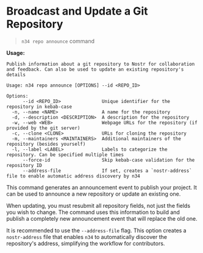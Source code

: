 # Broadcast and Update a Git Repository

> `n34 repo announce` command

**Usage:**
```
Publish information about a git repository to Nostr for collaboration and feedback. Can also be used to update an existing repository's details

Usage: n34 repo announce [OPTIONS] --id <REPO_ID>

Options:
      --id <REPO_ID>               Unique identifier for the repository in kebab-case
  -n, --name <NAME>                A name for the repository
  -d, --description <DESCRIPTION>  A description for the repository
  -w, --web <WEB>                  Webpage URLs for the repository (if provided by the git server)
  -c, --clone <CLONE>              URLs for cloning the repository
  -m, --maintainers <MAINTAINERS>  Additional maintainers of the repository (besides yourself)
  -l, --label <LABEL>              Labels to categorize the repository. Can be specified multiple times
      --force-id                   Skip kebab-case validation for the repository ID
      --address-file               If set, creates a `nostr-address` file to enable automatic address discovery by n34
```

This command generates an announcement event to publish your project. It can be
used to announce a new repository or update an existing one.

When updating, you must resubmit all repository fields, not just the fields
you wish to change. The command uses this information to build and publish a
completely new announcement event that will replace the old one.

It is recommended to use the `--address-file` flag. This option creates
a `nostr-address` file that enables `n34` to automatically discover the
repository's address, simplifying the workflow for contributors.
